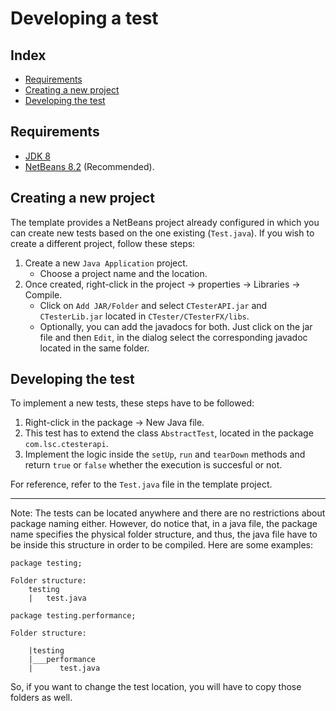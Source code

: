 # Developing a test

## Index

- [Requirements](#Requirements)
- [Creating a new project](#Creating&#32;a&#32;new&#32;project)
- [Developing the test](#Developing&#32;the&#32;test)

## Requirements

- [JDK 8](https://www.oracle.com/technetwork/java/javase/downloads/jdk8-downloads-2133151.html)
- [NetBeans 8.2](https://netbeans.org/downloads/8.2/) (Recommended).

## Creating a new project

The template provides a NetBeans project already configured in which you can create new tests based on the one existing (`Test.java`). If you wish to create a different project, follow these steps:

1. Create a new `Java Application` project.
    - Choose a project name and the location.
2. Once created, right-click in the project -> properties -> Libraries -> Compile.
    - Click on `Add JAR/Folder` and select `CTesterAPI.jar` and `CTesterLib.jar` located in `CTester/CTesterFX/libs`.
    - Optionally, you can add the javadocs for both. Just click on the jar file and then `Edit`, in the dialog select the corresponding javadoc located in the same folder.

## Developing the test

To implement a new tests, these steps have to be followed:

1. Right-click in the package -> New Java file.
2. This test has to extend the class `AbstractTest`, located in the package `com.lsc.ctesterapi`.
3. Implement the logic inside the `setUp`, `run` and `tearDown` methods and return `true` or `false` whether the execution is succesful or not.

For reference, refer to the `Test.java` file in the template project.

---

Note: The tests can be located anywhere and there are no restrictions about package naming either. However, do notice that, in a java file, the package name specifies the physical folder structure, and thus, the java file have to be inside this structure in order to be compiled. Here are some examples:

```#comment
package testing;

Folder structure:
    testing
    |   test.java
```

```#comment
package testing.performance;

Folder structure:

    |testing
    |___performance
    |      test.java
```

So, if you want to change the test location, you will have to copy those folders as well.
